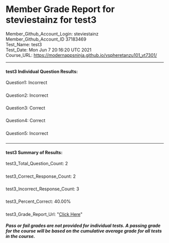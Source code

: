 # Member Grade Report for steviestainz for test3  
   
Member_Github_Account_Login: steviestainz  
Member_Github_Account_ID 37183469  
Test_Name: test3  
Test_Date: Mon Jun  7 20:16:20 UTC 2021  
Course_URL: https://modernappsninja.github.io/vspheretanzu101_vt7301/  
   
---  
#### test3 Individual Question Results:  
Question1: Incorrect  
#####  
Question2: Incorrect  
#####  
Question3: Correct  
#####  
Question4: Correct  
#####  
Question5: Incorrect  
#####  
---  
#### test3 Summary of Results:  
test3_Total_Question_Count: 2  
#####  
test3_Correct_Response_Count: 2  
#####  
test3_Incorrect_Response_Count: 3  
#####  
test3_Percent_Correct: 40.00%  
#####  
test3_Grade_Report_Url: "[Click Here](https://github.com/modernappsninjas/steviestainz/blob/main/static/userdata/courses/vspheretanzu101_vt7301/grade_report.pr755.test3.md)"
##### Pass or fail grades are not provided for individual tests. A passing grade for the course will be based on the cumulative average grade for all tests in the course.  
